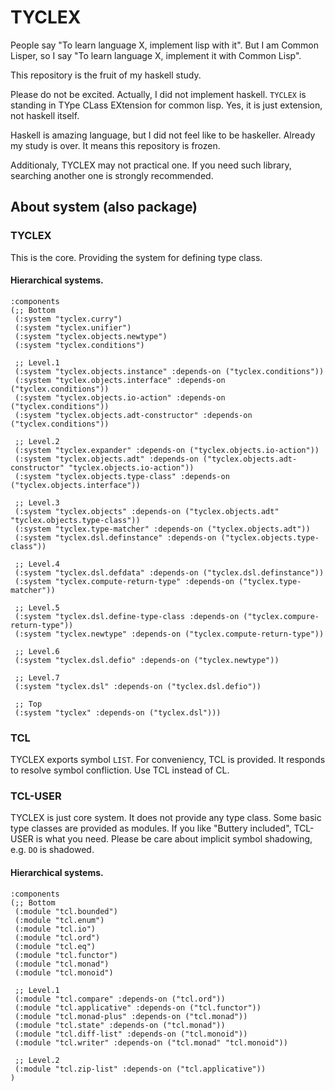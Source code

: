 # TYCLEX
People say "To learn language X, implement lisp with it".
But I am Common Lisper, so I say "To learn language X, implement it with Common Lisp".

This repository is the fruit of my haskell study.

Please do not be excited.
Actually, I did not implement haskell.
`TYCLEX` is standing in TYpe CLass EXtension for common lisp.
Yes, it is just extension, not haskell itself.

Haskell is amazing language, but I did not feel like to be haskeller.
Already my study is over.
It means this repository is frozen.

Additionaly, TYCLEX may not practical one.
If you need such library, searching another one is strongly recommended.

## About system (also package)
### TYCLEX
This is the core.
Providing the system for defining type class.

#### Hierarchical systems.

```
:components
(;; Bottom
 (:system "tyclex.curry")
 (:system "tyclex.unifier")
 (:system "tyclex.objects.newtype")
 (:system "tyclex.conditions")

 ;; Level.1
 (:system "tyclex.objects.instance" :depends-on ("tyclex.conditions"))
 (:system "tyclex.objects.interface" :depends-on ("tyclex.conditions"))
 (:system "tyclex.objects.io-action" :depends-on ("tyclex.conditions"))
 (:system "tyclex.objects.adt-constructor" :depends-on ("tyclex.conditions"))

 ;; Level.2
 (:system "tyclex.expander" :depends-on ("tyclex.objects.io-action"))
 (:system "tyclex.objects.adt" :depends-on ("tyclex.objects.adt-constructor" "tyclex.objects.io-action"))
 (:system "tyclex.objects.type-class" :depends-on ("tyclex.objects.interface"))

 ;; Level.3
 (:system "tyclex.objects" :depends-on ("tyclex.objects.adt" "tyclex.objects.type-class"))
 (:system "tyclex.type-matcher" :depends-on ("tyclex.objects.adt"))
 (:system "tyclex.dsl.definstance" :depends-on ("tyclex.objects.type-class"))

 ;; Level.4
 (:system "tyclex.dsl.defdata" :depends-on ("tyclex.dsl.definstance"))
 (:system "tyclex.compute-return-type" :depends-on ("tyclex.type-matcher"))

 ;; Level.5
 (:system "tyclex.dsl.define-type-class :depends-on ("tyclex.compure-return-type"))
 (:system "tyclex.newtype" :depends-on ("tyclex.compute-return-type"))

 ;; Level.6
 (:system "tyclex.dsl.defio" :depends-on ("tyclex.newtype"))

 ;; Level.7
 (:system "tyclex.dsl" :depends-on ("tyclex.dsl.defio"))

 ;; Top
 (:system "tyclex" :depends-on ("tyclex.dsl")))
```

### TCL
TYCLEX exports symbol `LIST`.
For conveniency, TCL is provided.
It responds to resolve symbol confliction.
Use TCL instead of CL.

### TCL-USER
TYCLEX is just core system.
It does not provide any type class.
Some basic type classes are provided as modules.
If you like "Buttery included", TCL-USER is what you need.
Please be care about implicit symbol shadowing, e.g. `DO` is shadowed.

#### Hierarchical systems.
```
:components
(;; Bottom
 (:module "tcl.bounded")
 (:module "tcl.enum")
 (:module "tcl.io")
 (:module "tcl.ord")
 (:module "tcl.eq")
 (:module "tcl.functor")
 (:module "tcl.monad")
 (:module "tcl.monoid")

 ;; Level.1
 (:module "tcl.compare" :depends-on ("tcl.ord"))
 (:module "tcl.applicative" :depends-on ("tcl.functor"))
 (:module "tcl.monad-plus" :depends-on ("tcl.monad"))
 (:module "tcl.state" :depends-on ("tcl.monad"))
 (:module "tcl.diff-list" :depends-on ("tcl.monoid"))
 (:module "tcl.writer" :depends-on ("tcl.monad" "tcl.monoid"))

 ;; Level.2
 (:module "tcl.zip-list" :depends-on ("tcl.applicative"))
)
```
